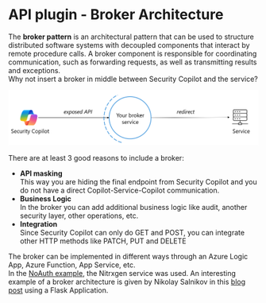 # API plugin - Broker Architecture

The **broker pattern** is an architectural pattern that can be used to structure distributed software systems with decoupled components that interact by remote procedure calls. A broker component is responsible for coordinating communication, such as forwarding requests, as well as transmitting results and exceptions. <br>
Why not insert a broker in middle between Security Copilot and the service?

<div align="center">
  <img src="https://github.com/mariocuomo/Experimenting-With-Security-Copilot/blob/main/img/api_broker.png" width="1000"> </img>
</div>

There are at least 3 good reasons to include a broker:
- **API masking** <br>
This way you are hiding the final endpoint from Security Copilot and you do not have a direct Copilot-Service-Copilot communication.
- **Business Logic** <br>
In the broker you can add additional business logic like audit, another security layer, other operations, etc.
- **Integration** <br>
Since Security Copilot can only do GET and POST, you can integrate other HTTP methods like PATCH, PUT and DELETE

The broker can be implemented in different ways through an Azure Logic App, Azure Function, App Service, etc. <br>
In the [NoAuth example](https://github.com/mariocuomo/Experimenting-With-Security-Copilot/tree/main/skilling%20series/Day%202%20-%20API/NoAuth_API), the Nitrxgen service was used. An interesting example of a broker architecture is given by Nikolay Salnikov in this [blog post](https://www.linkedin.com/pulse/how-i-added-custom-skill-microsoft-copilot-security-nikolay-salnikov-6whce/) using a Flask Application.